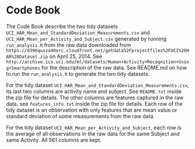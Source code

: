 Code Book
=========

The Code Book describe the two tidy datasets `UCI_HAR_Mean_and_StandardDeviation_Measurements.csv` and `UCI_HAR_Mean_per_Activity_and_Subject.csv` generated by running `run_analysis.R` from the raw data downloaded from `https://d396qusza40orc.cloudfront.net/getdata%2Fprojectfiles%2FUCI%20HAR%20Dataset.zip` on April 25, 2014. See `
http://archive.ics.uci.edu/ml/datasets/Human+Activity+Recognition+Using+Smartphones` for the description of the raw data. See README.md on how to run the `run_analysis.R` to generate the two tidy datasets.

For the tidy dataset `UCI_HAR_Mean_and_StandardDeviation_Measurements.csv`, its last two columns are activity name and subject. See `README.txt` inside the zip file for details. The other columns are features captured in the raw data, see `features_info.txt` inside the zip file for details. Each row of the tidy dataset is an observation with only features that are mean value or standard deviation of some measurements from the raw data.

For the tidy dataset `UCI_HAR_Mean_per_Activity_and_Subject`, each row is the average of all observations in the raw data for the same Subject and same Activity. All 561 columns are kept.
